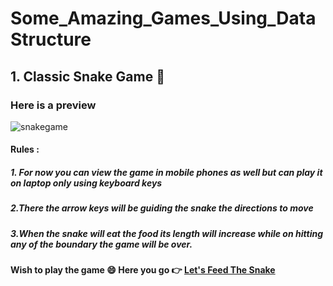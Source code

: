 # Some_Amazing_Games_Using_DataStructure

## 1. Classic Snake Game :snake:

### Here is a preview

![snakegame](https://user-images.githubusercontent.com/55852502/105125105-9fdba900-5b01-11eb-9192-1d7ad23f525f.gif)

#### Rules :
##### 1. For now you can view the game in mobile phones as well but can play it on  laptop only using keyboard keys
##### 2.There the arrow keys will be guiding the snake the directions to move 
##### 3.When the snake will eat the food its length will increase while on hitting any of the boundary the game will be over.

#### Wish to play the game :smile: Here you go :point_right: [Let's Feed The Snake](https://classicsnakegame.netlify.app/)
